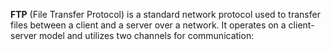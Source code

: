 **FTP** (File Transfer Protocol) is a standard network protocol used to transfer files between a client and a server over a network. It operates on a client-server model and utilizes two channels for communication: